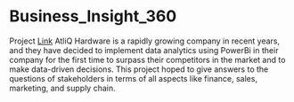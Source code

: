 # Business_Insight_360 

Project [Link](https://app.powerbi.com/view?r=eyJrIjoiYzNhNzNmNmItODI4Zi00ZTU0LTgwZmQtOThmODNlODk2NGE4IiwidCI6ImE2ZGJkZGRlLTU3OTgtNGViYS1hNWE4LTc4ODA3ZTgyZDllYiJ9)
AtliQ Hardware is a rapidly growing company in recent years, and they have decided to implement data analytics using PowerBi in their company for the first time to surpass their competitors in the market and to make data-driven decisions. This project hoped to give answers to the questions of stakeholders in terms of all aspects like finance, sales, marketing, and supply chain.

